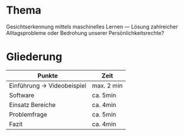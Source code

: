 # Thema
Gesichtserkennung mittels maschinelles Lernen — Lösung zahlreicher Alltagsprobleme oder Bedrohung unserer Persönlichkeitsrechte?

# Gliederung
| Punkte                     | Zeit       |
| -------------------------- | ---------- |
| Einführung → Videobeispiel | max. 2 min |
| Software                   | ca. 5min   |
| Einsatz Bereiche           | ca. 4min   |
| Problemfrage               | ca. 5min   |
| Fazit                      | ca. 4min   |
